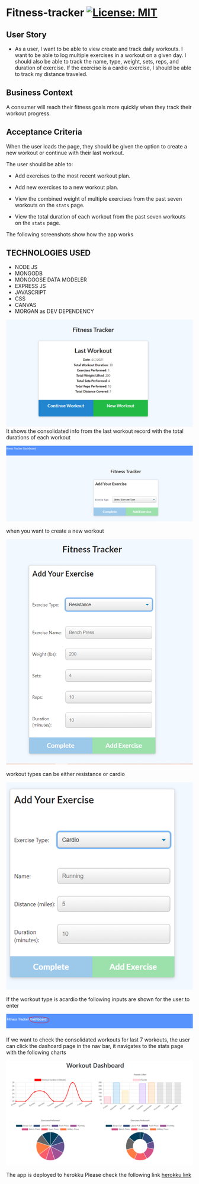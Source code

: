# Fitness-tracker  [![License: MIT](https://img.shields.io/badge/License-MIT-yellow.svg)](https://opensource.org/licenses/MIT)

## User Story

* As a user, I want to be able to view create and track daily workouts. I want to be able to log multiple exercises in a workout on a given day. I should also be able to track the name, type, weight, sets, reps, and duration of exercise. If the exercise is a cardio exercise, I should be able to track my distance traveled.

## Business Context

A consumer will reach their fitness goals more quickly when they track their workout progress.

## Acceptance Criteria

When the user loads the page, they should be given the option to create a new workout or continue with their last workout.

The user should be able to:

  * Add exercises to the most recent workout plan.

  * Add new exercises to a new workout plan.

  * View the combined weight of multiple exercises from the past seven workouts on the `stats` page.

  * View the total duration of each workout from the past seven workouts on the `stats` page.

The following screenshots show how the app works

## TECHNOLOGIES USED
   * NODE JS
   * MONGODB
   * MONGOOSE DATA MODELER
   * EXPRESS JS
   * JAVASCRIPT
   * CSS 
   * CANVAS
   * MORGAN as DEV DEPENDENCY

![homepage](public/images/landing.PNG)
It shows the consolidated info from the last workout record with the total durations of each workout

![newworkout](public/images/newworkout.PNG)

when you want to create a new workout

![resistance](public/images/resistance.PNG)

workout types can be either resistance or cardio

![cardio](public/images/cardio.PNG)

If the workout type is acardio the following inputs are shown for the user to enter

![dashboard](public/images/nav.PNG)

If we want to check the consolidated workouts for last 7 workouts, the user can click the dashoard page in the nav bar, it navigates to the stats page with the following charts

![chart](public/images/chart2.PNG)

The app is deployed to herokku
Please check the following link
[herokku link](https://obscure-depths-69292.herokuapp.com/)